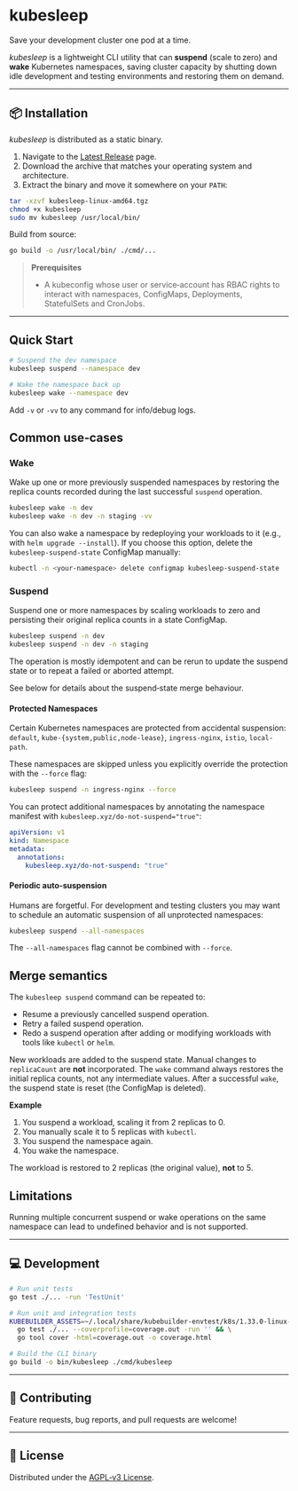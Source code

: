 # kubesleep

Save your development cluster one pod at a time.

*kubesleep* is a lightweight CLI utility that can **suspend** (scale to zero) and **wake** Kubernetes namespaces, saving cluster capacity by shutting down idle development and testing environments and restoring them on demand.

---

## 📦 Installation

*kubesleep* is distributed as a static binary.

1. Navigate to the [Latest Release](https://github.com/Y0-L0/kubesleep/releases/latest) page.
2. Download the archive that matches your operating system and architecture.
3. Extract the binary and move it somewhere on your `PATH`:

```bash
tar -xzvf kubesleep-linux-amd64.tgz
chmod +x kubesleep
sudo mv kubesleep /usr/local/bin/
```

Build from source:

```bash
go build -o /usr/local/bin/ ./cmd/...
```

> **Prerequisites**
>
> * A kubeconfig whose user or service‑account has RBAC rights to interact with namespaces, ConfigMaps, Deployments, StatefulSets and CronJobs.

---

## Quick Start

```bash
# Suspend the dev namespace
kubesleep suspend --namespace dev

# Wake the namespace back up
kubesleep wake --namespace dev
```

Add `-v` or `-vv` to any command for info/debug logs.

## Common use‑cases

### Wake

Wake up one or more previously suspended namespaces by restoring the replica counts recorded during the last successful `suspend` operation.

```bash
kubesleep wake -n dev
kubesleep wake -n dev -n staging -vv
```

You can also wake a namespace by redeploying your workloads to it (e.g., with `helm upgrade --install`). If you choose this option, delete the `kubesleep‑suspend‑state` ConfigMap manually:

```bash
kubectl -n <your-namespace> delete configmap kubesleep-suspend-state
```

### Suspend

Suspend one or more namespaces by scaling workloads to zero and persisting their original replica counts in a state ConfigMap.

```bash
kubesleep suspend -n dev
kubesleep suspend -n dev -n staging
```

The operation is mostly idempotent and can be rerun to update the suspend state or to repeat a failed or aborted attempt.

See below for details about the suspend‑state merge behaviour.

#### Protected Namespaces

Certain Kubernetes namespaces are protected from accidental suspension: `default`, `kube-{system,public,node-lease}`, `ingress-nginx`, `istio`, `local-path`.

These namespaces are skipped unless you explicitly override the protection with the `--force` flag:

```bash
kubesleep suspend -n ingress-nginx --force
```

You can protect additional namespaces by annotating the namespace manifest with `kubesleep.xyz/do-not-suspend="true"`:

```yaml
apiVersion: v1
kind: Namespace
metadata:
  annotations:
    kubesleep.xyz/do-not-suspend: "true"
```

#### Periodic auto‑suspension

Humans are forgetful. For development and testing clusters you may want to schedule an automatic suspension of all unprotected namespaces:

```bash
kubesleep suspend --all-namespaces
```

The `--all-namespaces` flag cannot be combined with `--force`.

## Merge semantics

The `kubesleep suspend` command can be repeated to:

* Resume a previously cancelled suspend operation.
* Retry a failed suspend operation.
* Redo a suspend operation after adding or modifying workloads with tools like `kubectl` or `helm`.

New workloads are added to the suspend state. Manual changes to `replicaCount` are **not** incorporated. The `wake` command always restores the initial replica counts, not any intermediate values. After a successful `wake`, the suspend state is reset (the ConfigMap is deleted).

**Example**

1. You suspend a workload, scaling it from 2 replicas to 0.
2. You manually scale it to 5 replicas with `kubectl`.
3. You suspend the namespace again.
4. You wake the namespace.

The workload is restored to 2 replicas (the original value), **not** to 5.

## Limitations

Running multiple concurrent suspend or wake operations on the same namespace can lead to undefined behavior and is not supported.

---

## 💻 Development

```bash
# Run unit tests
go test ./... -run 'TestUnit'

# Run unit and integration tests
KUBEBUILDER_ASSETS=~/.local/share/kubebuilder-envtest/k8s/1.33.0-linux-amd64/ \
  go test ./... --coverprofile=coverage.out -run '' && \
  go tool cover -html=coverage.out -o coverage.html

# Build the CLI binary
go build -o bin/kubesleep ./cmd/kubesleep
```

---

## 🤝 Contributing

Feature requests, bug reports, and pull requests are welcome!

---

## 📄 License

Distributed under the [AGPL‑v3 License](LICENSE).
